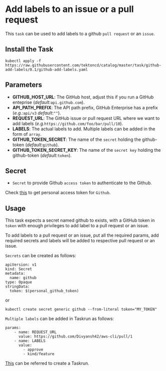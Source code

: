 # Add labels to an issue or a pull request

This `task` can be used to add labels to a github `pull request` or an `issue`.


## Install the Task

```
kubectl apply -f https://raw.githubusercontent.com/tektoncd/catalog/master/task/github-add-labels/0.1/github-add-labels.yaml
```

## Parameters

- **GITHUB_HOST_URL**: The GitHub host, adjust this if you run a GitHub enteprise (_default:_`api.github.com`).
- **API_PATH_PREFIX**: The API path prefix, GitHub Enterprise has a prefix (_e.g.:_`api/v3` _default_:`""`).
- **REQUEST_URL**: The GitHub issue or pull request URL where we want to add labels (_e.g._`https://github.com/foo/bar/pull/10`).
- **LABELS**: The actual labels to add. Multiple labels can be added in the form of `array`.
- **GITHUB_TOKEN_SECRET**: The name of the `secret` holding the github-token (_default:_`github`).
- **GITHUB_TOKEN_SECRET_KEY**: The name of the `secret key` holding the github-token (_default:_`token`).


## Secret

* `Secret` to provide Github `access token` to authenticate to the Github.

Check [this](https://help.github.com/en/github/authenticating-to-github/creating-a-personal-access-token-for-the-command-line) to get personal access token for `Github`.


## Usage


This task expects a secret named github to exists, with a GitHub token in `token` with enough privileges to add label to a pull request or an issue.

To add labels to a pull request or an issue, put all the required params, add required secrets and labels will be added to respective pull request or an issue.

`Secrets` can be created as follows:
```
apiVersion: v1
kind: Secret
metadata:
  name: github
type: Opaque
stringData:
  token: $(personal_github_token)
```
or

```
kubectl create secret generic github --from-literal token="MY_TOKEN"
```

`Multiple labels` can be added in Taskrun as follows:
```
params:
    - name: REQUEST_URL
      value: https://github.com/Divyansh42/aws-cli/pull/1
    - name: LABELS
      value:
        - approve
        - kind/feature
```

[This](../0.1/samples/run.yaml) can be referred to create a Taskrun.
